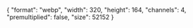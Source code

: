 {
  "format": "webp",
  "width": 320,
  "height": 164,
  "channels": 4,
  "premultiplied": false,
  "size": 52152
}